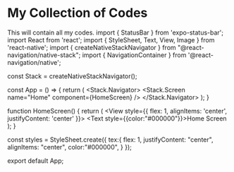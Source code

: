 # My Collection of Codes
This will contain all my codes.
import { StatusBar } from 'expo-status-bar';
import React from 'react';
import { StyleSheet, Text, View, Image } from 'react-native';
import { createNativeStackNavigator } from "@react-navigation/native-stack";
import { NavigationContainer } from '@react-navigation/native';

const Stack = createNativeStackNavigator();

const App = () => {
  return (
      <NavigationContainer>
          <Stack.Navigator>
              <Stack.Screen name="Home" component={HomeScreen} />
          </Stack.Navigator>
      </NavigationContainer>
    );
}

function HomeScreen() {
    return (
        <View style={{ flex: 1, alignItems: 'center', justifyContent: 'center' }}>
            <Text style={{color:"#000000"}}>Home Screen</Text>
        </View>
    );
}

const styles = StyleSheet.create({
    tex:{
        flex: 1,
        justifyContent: "center",
        alignItems: "center",
        color:"#000000",
    }
});

export default App;
